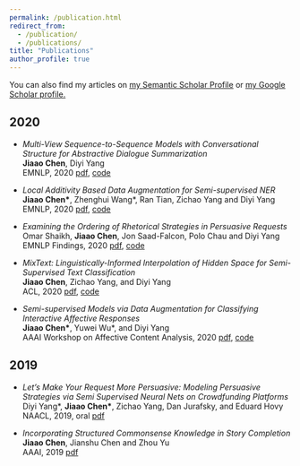```yaml
---
permalink: /publication.html
redirect_from: 
  - /publication/
  - /publications/
title: "Publications"
author_profile: true
---
```


You can also find my articles on <u><a href='https://www.semanticscholar.org/author/Jiaao-Chen/47739850'>my Semantic Scholar Profile</a></u> or <u><a href="https://scholar.google.com/citations?user=Pi9IVvUAAAAJ&hl=en">my Google Scholar profile</a>.</u>

## 2020
* _Multi-View Sequence-to-Sequence Models with Conversational Structure for Abstractive Dialogue Summarization_        
**Jiaao Chen**, Diyi Yang      
EMNLP, 2020 [pdf](https://arxiv.org/abs/2010.01672), [code](https://github.com/GT-SALT/Multi-View-Seq2Seq)

* _Local Additivity Based Data Augmentation for Semi-supervised NER_        
**Jiaao Chen\***, Zhenghui Wang\*, Ran Tian, Zichao Yang and Diyi Yang        
EMNLP, 2020 [pdf](https://arxiv.org/abs/2010.01677), [code](https://github.com/GT-SALT/LADA)

* _Examining the Ordering of Rhetorical Strategies in Persuasive Requests_        
Omar Shaikh, **Jiaao Chen**, Jon Saad-Falcon, Polo Chau and Diyi Yang        
EMNLP Findings, 2020 [pdf](https://arxiv.org/pdf/2010.04625.pdf), [code](https://github.com/GT-SALT/Persuasive-Orderings)

* _MixText: Linguistically-Informed Interpolation of Hidden Space for Semi-Supervised Text Classification_        
**Jiaao Chen**, Zichao Yang, and Diyi Yang       
ACL, 2020  [pdf](https://arxiv.org/abs/2004.12239), [code](https://github.com/GT-SALT/MixText)

* _Semi-supervised Models via Data Augmentation for Classifying Interactive Affective Responses_    
**Jiaao Chen\***, Yuwei Wu\*, and Diyi Yang      
AAAI Workshop on Affective Content Analysis, 2020 [pdf](https://arxiv.org/abs/2004.10972), [code](https://github.com/GT-SALT/AAAI_CLF)    

## 2019
* _Let’s Make Your Request More Persuasive: Modeling Persuasive Strategies via Semi Supervised Neural Nets on Crowdfunding Platforms_    
Diyi Yang\*, **Jiaao Chen\***, Zichao Yang, Dan Jurafsky, and Eduard Hovy   
NAACL, 2019, oral [pdf](https://www.aclweb.org/anthology/N19-1364)    

* _Incorporating Structured Commonsense Knowledge in Story Completion_     
**Jiaao Chen**, Jianshu Chen and Zhou Yu      
AAAI, 2019 [pdf](https://arxiv.org/abs/1811.00625)     

